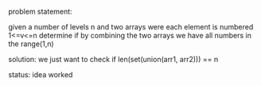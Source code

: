problem statement:

given a number of levels n and two arrays were each element is numbered 1<=v<=n determine if by combining the two arrays we have all numbers in the range(1,n)

solution:
	we just want to check if len(set(union(arr1, arr2))) == n

status:
	idea worked
	